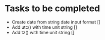 # Tasks to be completed

- Create date from string date input format []
- Add utc() with time unit string []
- Add tz() with time unit string []
